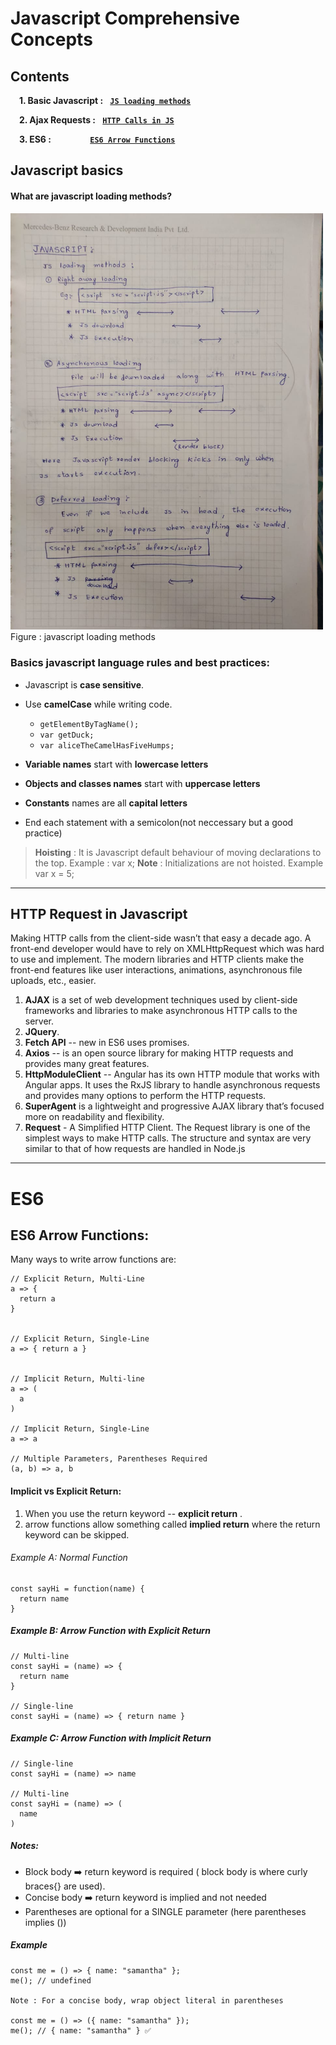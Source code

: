 # Javascript Comprehensive Concepts

Contents
--------
**&nbsp;&nbsp;&nbsp;**  **1. Basic Javascript :** **&nbsp;** **[`JS loading methods`](#js_loading_methods)**

**&nbsp;&nbsp;&nbsp;**  **2. Ajax Requests :** **&nbsp;** **[`HTTP Calls in JS`](#ajax)**


**&nbsp;&nbsp;&nbsp;** **3. ES6  :** **&nbsp;** **&nbsp;** **&nbsp;****&nbsp;****&nbsp;****&nbsp;****&nbsp;****&nbsp;****&nbsp;****&nbsp;****&nbsp;****&nbsp;****&nbsp;&nbsp;** **[`ES6 Arrow Functions`](#es6_arrow_functions)**


<!-- 
## Table Of Contents
- [Javascript Basics](#js-basics)
- [HTTP Request in Javascript ](#ajax)
- [ES6](#es6)
  - [ES6 Arrow Functions ](#es6_arrow_functions)
-->




Javascript basics<a name="js_basics"></a>
--------
#### What are javascript loading methods?<a name="js_loading_methods"></a>

<!--  commented image height not possible here
![Javascript loading methods](static/js-loading-methods.png)
-->
<img src="static/javascript/js-loading-methods.png" width="500">
<a name="ajax"></a>
Figure : javascript loading methods 



### Basics javascript language rules and best practices:

- Javascript is **case sensitive**.
- Use **camelCase** while writing code.
  - `getElementByTagName();`
  - `var getDuck;`
  - `var aliceTheCamelHasFiveHumps;`

- **Variable names** start with **lowercase letters**
- **Objects and classes names** start with **uppercase letters**
- **Constants** names are all **capital letters**
- End each statement with a semicolon(not neccessary but a good practice)


> **Hoisting** : It is Javascript default behaviour of moving declarations to the top.
   > Example : var x;
   > **Note** : Initializations are not hoisted. Example var x = 5;





***



## HTTP Request in Javascript
   Making HTTP calls from the client-side wasn’t that easy a decade ago. A front-end developer would have to rely on XMLHttpRequest  which was hard to use and implement. The modern libraries and HTTP clients make the front-end features like user interactions, animations, asynchronous file uploads, etc., easier. 
  
  1. **AJAX** is a set of web development techniques used by client-side frameworks and libraries to make asynchronous HTTP calls to the server.
  2. **JQuery**.
  3. **Fetch API** -- new in ES6 uses promises.
  4. **Axios** -- is an open source library for making HTTP requests and provides many great features.
  5. **HttpModuleClient** -- Angular has its own  HTTP module that works with Angular apps. 
      It uses the RxJS library to handle asynchronous requests and provides many options to perform the HTTP requests.
  6. **SuperAgent** is a lightweight and progressive AJAX library that’s focused more on readability and flexibility.
  7.  **Request** - A Simplified HTTP Client.
      The Request library is one of the simplest ways to make HTTP calls. 
      The structure and   syntax are very similar to that of  how requests are handled in Node.js


***
# ES6<a name="es6"></a>

## ES6 Arrow Functions:<a name="#es6_arrow_functions"></a>
Many ways to write arrow functions are:
```
// Explicit Return, Multi-Line
a => {
  return a
}


// Explicit Return, Single-Line
a => { return a }


// Implicit Return, Multi-line
a => (
  a
)

// Implicit Return, Single-Line
a => a

// Multiple Parameters, Parentheses Required
(a, b) => a, b
```
#### Implicit vs Explicit Return:
1. When you use the return keyword --  **explicit return** . 
2. arrow functions allow something called **implied return** where the return keyword can be skipped.
###### Example A: Normal Function
```
const sayHi = function(name) {
  return name
}
```
##### Example B: Arrow Function with Explicit Return
```
// Multi-line
const sayHi = (name) => {
  return name
}

// Single-line
const sayHi = (name) => { return name }
```
##### Example C: Arrow Function with Implicit Return
```
// Single-line
const sayHi = (name) => name

// Multi-line
const sayHi = (name) => (
  name
)
```
##### Notes:
- Block body ➡️ return keyword is required  ( block body is where curly braces{} are used).
- Concise body ➡️ return keyword is implied and not needed 
- Parentheses are optional for a SINGLE parameter (here parentheses implies ())

##### Example
```
const me = () => { name: "samantha" };
me(); // undefined 

Note : For a concise body, wrap object literal in parentheses

const me = () => ({ name: "samantha" });
me(); // { name: "samantha" } ✅
```


